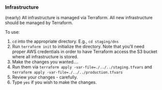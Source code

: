 ### Infrastructure

(nearly) All infrastructure is managed via Terraform. All new infrastructure should be managed by Terraform.

To use:

1. `cd` into the appropriate directory. E.g., `cd staging/dns`
2. Run `terraform init` to initialize the directory. Note that you'll need proper AWS credentials in order to have
Terraform access the S3 bucket where all infrastructure is stored.
3. Make the changes you wanted....
4. Run them via `terraform apply -var-file=./../../staging.tfvars` and `terraform apply -var-file=./../../production.tfvars`
5. Review your changes - carefully.
6. Type `yes` if you wish to make the changes.
